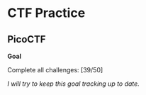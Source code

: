 # CTF Practice

## PicoCTF

**Goal**

Complete all challenges: [39/50]

*I will try to keep this goal tracking up to date.*
